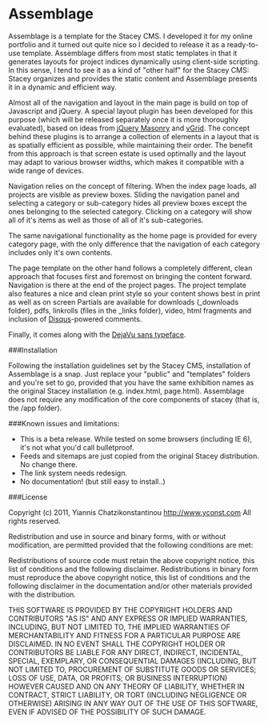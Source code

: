 # Assemblage

Assemblage is a template for the Stacey CMS. I developed it for my online portfolio and it turned out quite nice so I decided to release it as a ready-to-use template. Assemblage differs from most static templates in that it generates layouts for project indices dynamically using client-side scripting. In this sense, I tend to see it as a kind of "other half" for the Stacey CMS: Stacey organizes and provides the static content and Assemblage presents it in a dynamic and efficient way.

Almost all of the navigation and layout in the main page is build on top of Javascript and jQuery. A special layout plugin has been developed for this purpose (which will be released separately once it is more thoroughly evaluated), based on ideas from [jQuery Masonry][2] and [vGrid][3]. The concept behind these plugins is to arrange a collection of  elements in a layout that is as spatially efficient as possible, while maintaining their order. The benefit from this approach is that screen estate is used optimally and the layout may adapt to various browser widths, which makes it compatible with a wide range of devices.

Navigation relies on the concept of filtering. When the index page loads, all projects are visible as preview boxes. Sliding the navigation panel and selecting a category or sub-category hides all preview boxes except the ones belonging to the selected category. Clicking on a category will show all of it's items as well as those of all of it's sub-categories. 

The same navigational functionality as the home page is provided for every category page, with the only difference that the navigation of each category includes only it's own contents.

The page template on the other hand follows a completely different, clean approach that focuses  first and foremost on bringing the content forward. Navigation is there at the end of the project pages. The project template also features a nice and clean print style so your content shows best in print as well as on screen Partials are available for downloads (_downloads folder), pdfs, linkrolls (files in the _links folder), video, html fragments and inclusion of [Disqus][4]-powered comments.

Finally, it comes along with the [DejaVu sans typeface][5].

###Installation

Following the installation guidelines set by the Stacey CMS, installation of Assemblage is a snap. Just replace your "public" and "templates" folders and you're set to go, provided that you have the same exhibition names as the original Stacey installation (e.g. index.html, page.html). Assemblage does not require any modification of the core components of stacey (that is, the /app folder).

###Known issues and limitations:

- This is a beta release. While tested on some browsers (including IE 6), it's not what you'd call bulletproof.
- Feeds and sitemaps are just copied from the original Stacey distribution. No change there.
- The link system needs redesign.
- No documentation! (but still easy to install..)

[1]: http://www.staceyapp.com
[2]: http://desandro.com/resources/jquery-masonry/
[3]: http://blog.xlune.com/2009/09/jqueryvgrid.html
[4]: http://disqus.com/
[5]: http://www.fontsquirrel.com/fonts/DejaVu-Sans

###License

Copyright (c) 2011, Yiannis Chatzikonstantinou
http://www.yconst.com
All rights reserved.

Redistribution and use in source and binary forms, with or without modification, are permitted provided that the following conditions are met:

Redistributions of source code must retain the above copyright notice, this list of conditions and the following disclaimer.
Redistributions in binary form must reproduce the above copyright notice, this list of conditions and the following disclaimer in the documentation and/or other materials provided with the distribution.

THIS SOFTWARE IS PROVIDED BY THE COPYRIGHT HOLDERS AND CONTRIBUTORS "AS IS" AND ANY EXPRESS OR IMPLIED WARRANTIES, INCLUDING, BUT NOT LIMITED TO, THE IMPLIED WARRANTIES OF MERCHANTABILITY AND FITNESS FOR A PARTICULAR PURPOSE ARE DISCLAIMED. IN NO EVENT SHALL THE COPYRIGHT HOLDER OR CONTRIBUTORS BE LIABLE FOR ANY DIRECT, INDIRECT, INCIDENTAL, SPECIAL, EXEMPLARY, OR CONSEQUENTIAL DAMAGES (INCLUDING, BUT NOT LIMITED TO, PROCUREMENT OF SUBSTITUTE GOODS OR SERVICES; LOSS OF USE, DATA, OR PROFITS; OR BUSINESS INTERRUPTION) HOWEVER CAUSED AND ON ANY THEORY OF LIABILITY, WHETHER IN CONTRACT, STRICT LIABILITY, OR TORT (INCLUDING NEGLIGENCE OR OTHERWISE) ARISING IN ANY WAY OUT OF THE USE OF THIS SOFTWARE, EVEN IF ADVISED OF THE POSSIBILITY OF SUCH DAMAGE.